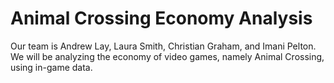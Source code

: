# Animal Crossing Economy Analysis
Our team is Andrew Lay, Laura Smith, Christian Graham, and Imani Pelton. We will be analyzing the economy of video games, namely Animal Crossing, using in-game data.